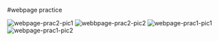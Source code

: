#webpage practice

![webpage-prac2-pic1](https://user-images.githubusercontent.com/105224244/181923814-160a5ee9-1cab-4e0b-b207-b8d2c0fde67c.jpg)
![webbpage-prac2-pic2](https://user-images.githubusercontent.com/105224244/181923810-20d0d4f8-349c-413f-88b0-0151aca621af.jpg)
![webpage-prac1-pic1](https://user-images.githubusercontent.com/105224244/181923812-fa8a6994-db8c-4fec-92f0-272649ea08ff.jpg)
![webpage-prac1-pic2](https://user-images.githubusercontent.com/105224244/181923813-b7acac5b-7535-400d-8bff-e1977b2287ad.jpg)

